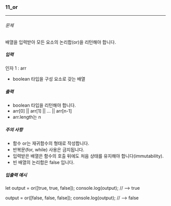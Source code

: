 ### 11_or

***

###### 문제 

배열을 입력받아 모든 요소의 논리합(or)을 리턴해야 합니다.

##### 입력

인자 1 : arr
- boolean 타입을 구성 요소로 갖는 배열

##### 출력

- boolean 타입을 리턴해야 합니다.
- arr[0] || arr[1] || ... || arr[n-1]
- arr.length는 n

##### 주의 사항

- 함수 or는 재귀함수의 형태로 작성합니다.
- 반복문(for, while) 사용은 금지됩니다.
- 입력받은 배열은 함수의 호출 뒤에도 처음 상태를 유지해야 합니다(immutability).
- 빈 배열의 논리합은 false 입니다.

##### 입출력 예시

let output = or([true, true, false]);
console.log(output); // --> true

output = or([false, false, false]);
console.log(output); // --> false
